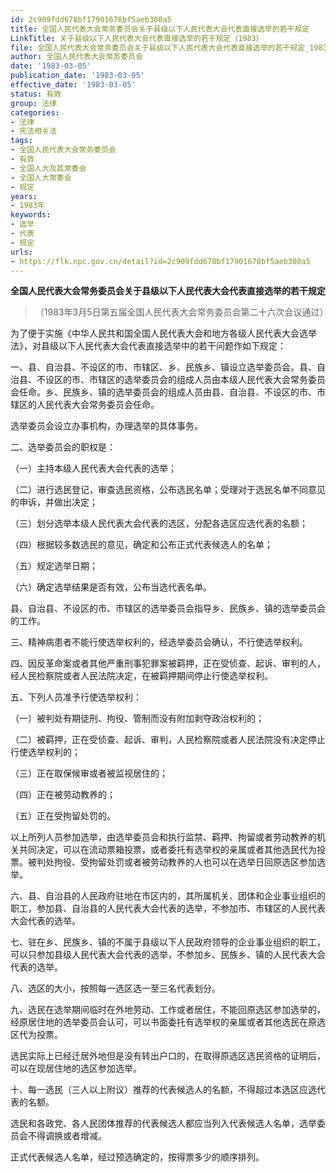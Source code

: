 ```yaml
---
id: 2c909fdd678bf17901678bf5aeb300a5
title: 全国人民代表大会常务委员会关于县级以下人民代表大会代表直接选举的若干规定
LinkTitle: 关于县级以下人民代表大会代表直接选举的若干规定（1983）
file: 全国人民代表大会常务委员会关于县级以下人民代表大会代表直接选举的若干规定_19830305_2c909fdd678bf17901678bf5aeb300a5.docx
author: 全国人民代表大会常务委员会
date: '1983-03-05'
publication_date: '1983-03-05'
effective_date: '1983-03-05'
status: 有效
group: 法律
categories:
- 法律
- 宪法相关法
tags:
- 全国人民代表大会常务委员会
- 有效
- 全国人大及其常委会
- 全国人大常委会
- 规定
years:
- 1983年
keywords:
- 选举
- 代表
- 规定
urls:
- https://flk.npc.gov.cn/detail?id=2c909fdd678bf17901678bf5aeb300a5
---
```


**全国人民代表大会常务委员会关于县级以下人民代表大会代表直接选举的若干规定**

> （1983年3月5日第五届全国人民代表大会常务委员会第二十六次会议通过）

为了便于实施《中华人民共和国全国人民代表大会和地方各级人民代表大会选举法》，对县级以下人民代表大会代表直接选举中的若干问题作如下规定：

一、县、自治县、不设区的市、市辖区、乡、民族乡、镇设立选举委员会。县、自治县、不设区的市、市辖区的选举委员会的组成人员由本级人民代表大会常务委员会任命。乡、民族乡、镇的选举委员会的组成人员由县、自治县、不设区的市、市辖区的人民代表大会常务委员会任命。

选举委员会设立办事机构，办理选举的具体事务。

二、选举委员会的职权是：

（一）主持本级人民代表大会代表的选举；

（二）进行选民登记，审查选民资格，公布选民名单；受理对于选民名单不同意见的申诉，并做出决定；

（三）划分选举本级人民代表大会代表的选区，分配各选区应选代表的名额；

（四）根据较多数选民的意见，确定和公布正式代表候选人的名单；

（五）规定选举日期；

（六）确定选举结果是否有效，公布当选代表名单。

县、自治县、不设区的市、市辖区的选举委员会指导乡、民族乡、镇的选举委员会的工作。

三、精神病患者不能行使选举权利的，经选举委员会确认，不行使选举权利。

四、因反革命案或者其他严重刑事犯罪案被羁押，正在受侦查、起诉、审判的人，经人民检察院或者人民法院决定，在被羁押期间停止行使选举权利。

五、下列人员准予行使选举权利：

（一）被判处有期徒刑、拘役、管制而没有附加剥夺政治权利的；

（二）被羁押，正在受侦查、起诉、审判，人民检察院或者人民法院没有决定停止行使选举权利的；

（三）正在取保候审或者被监视居住的；

（四）正在被劳动教养的；

（五）正在受拘留处罚的。

以上所列人员参加选举，由选举委员会和执行监禁、羁押、拘留或者劳动教养的机关共同决定，可以在流动票箱投票，或者委托有选举权的亲属或者其他选民代为投票。被判处拘役、受拘留处罚或者被劳动教养的人也可以在选举日回原选区参加选举。

六、县、自治县的人民政府驻地在市区内的，其所属机关、团体和企业事业组织的职工，参加县、自治县的人民代表大会代表的选举，不参加市、市辖区的人民代表大会代表的选举。

七、驻在乡、民族乡、镇的不属于县级以下人民政府领导的企业事业组织的职工，可以只参加县级人民代表大会代表的选举，不参加乡、民族乡、镇的人民代表大会代表的选举。

八、选区的大小，按照每一选区选一至三名代表划分。

九、选民在选举期间临时在外地劳动、工作或者居住，不能回原选区参加选举的，经原居住地的选举委员会认可，可以书面委托有选举权的亲属或者其他选民在原选区代为投票。

选民实际上已经迁居外地但是没有转出户口的，在取得原选区选民资格的证明后，可以在现居住地的选区参加选举。

十、每一选民（三人以上附议）推荐的代表候选人的名额，不得超过本选区应选代表的名额。

选民和各政党、各人民团体推荐的代表候选人都应当列入代表候选人名单，选举委员会不得调换或者增减。

正式代表候选人名单，经过预选确定的，按得票多少的顺序排列。
